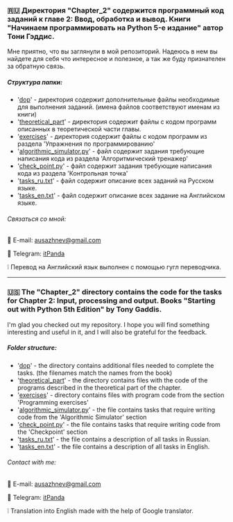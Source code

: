 ### :ru: Директория "Chapter_2" содержится программный код заданий к главе 2: Ввод, обработка и вывод. Книги "Начинаем программировать на Python 5-е издание" автор Тони Гэддис.

Мне приятно, что вы заглянули в мой репозиторий. Надеюсь в нем вы найдете для себя что интересное и полезное, а так же буду признателен за обратную связь.

##### Структура папки:
* '[dop](https://github.com/WarFish/learning/tree/main/Starting_out_with_Python_5th_Edition/Chapter_2/dop)' - директория содержит дополнительные файлы необходимые для выполнения заданий.
(имена файлов соответствуют именам из книги)
* '[theoretical_part](https://github.com/WarFish/learning/tree/main/Starting_out_with_Python_5th_Edition/Chapter_2/theoretical_part)' - директория содержит файлы с кодом программ описанных в теоретической части главы.
* '[exercises](https://github.com/WarFish/learning/tree/main/Starting_out_with_Python_5th_Edition/Chapter_2/exercises)' - директория содержит файлы с кодом программ из раздела 'Упражнения по программированию'
* '[algorithmic_simulator.py](https://github.com/WarFish/learning/blob/main/Starting_out_with_Python_5th_Edition/Chapter_2/algorithmic_simulator.py)' - файл содержит задания требующие написания кода из раздела 'Алгоритмический тренажер'
* '[check_point.py](https://github.com/WarFish/learning/blob/main/Starting_out_with_Python_5th_Edition/Chapter_2/check_point.py)' - файл содержит задания требующие написания кода из раздела 'Контрольная точка' 
* '[tasks_ru.txt](https://github.com/WarFish/learning/blob/main/Starting_out_with_Python_5th_Edition/Chapter_2/tasks_ru.txt)' - файл содержит описание всех заданий на Русском языке.
* '[tasks_en.txt](https://github.com/WarFish/learning/blob/main/Starting_out_with_Python_5th_Edition/Chapter_2/tasks_en.txt)' - файл содержит описание всех задание на Английском языке.

###### Связаться со мной:
:e-mail: E-mail: [ausazhnev@gmail.com](mailto:ausazhnev@gmail.com)

:scroll: Telegram: [itPanda](https://t.me/itPanda_ru)

:grey_exclamation: Перевод на Английский язык выполнен с помощью гугл переводчика.

___

### :us: The "Chapter_2" directory contains the code for the tasks for Chapter 2: Input, processing and output. Books "Starting out with Python 5th Edition" by Tony Gaddis.

I'm glad you checked out my repository. I hope you will find something interesting and useful in it, and I will also be grateful for the feedback.

##### Folder structure:
* '[dop](https://github.com/WarFish/learning/tree/main/Starting_out_with_Python_5th_Edition/Chapter_2/dop)' - the directory contains additional files needed to complete the tasks.
(the filenames match the names from the book)
* '[theoretical_part](https://github.com/WarFish/learning/tree/main/Starting_out_with_Python_5th_Edition/Chapter_2/theoretical_part)' - the directory contains files with the code of the programs described in the theoretical part of the chapter.
* '[exercises](https://github.com/WarFish/learning/tree/main/Starting_out_with_Python_5th_Edition/Chapter_2/exercises)' - directory contains files with program code from the section 'Programming exercises'
* '[algorithmic_simulator.py](https://github.com/WarFish/learning/blob/main/Starting_out_with_Python_5th_Edition/Chapter_2/algorithmic_simulator.py)' - the file contains tasks that require writing code from the 'Algorithmic Simulator' section
* '[check_point.py](https://github.com/WarFish/learning/blob/main/Starting_out_with_Python_5th_Edition/Chapter_2/check_point.py)' - the file contains tasks that require writing code from the 'Checkpoint' section
* '[tasks_ru.txt](https://github.com/WarFish/learning/blob/main/Starting_out_with_Python_5th_Edition/Chapter_2/tasks_ru.txt)' - the file contains a description of all tasks in Russian.
* '[tasks_en.txt](https://github.com/WarFish/learning/blob/main/Starting_out_with_Python_5th_Edition/Chapter_2/tasks_en.txt)' - the file contains a description of all tasks in English.

###### Contact with me:
:e-mail: E-mail: [ausazhnev@gmail.com](mailto:ausazhnev@gmail.com)

:scroll: Telegram: [itPanda](https://t.me/itPanda_ru)

:grey_exclamation: Translation into English made with the help of Google translator.
